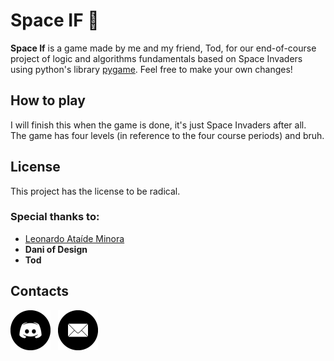 
# Space IF :space_invader:

**Space If** is a game made by me and my friend, Tod, for our end-of-course project of logic and algorithms fundamentals based on Space Invaders using python's library [pygame](https://www.pygame.org/). Feel free to make your own changes!


##  How to play

I will finish this when the game is done, it's just Space Invaders after all.<br>The game has four levels (in reference to the four course periods) and bruh.

## License
This project has the license to be radical.

### Special thanks to:

- [Leonardo Ataíde Minora](https://github.com/leonardo-minora/)
-  **Dani of Design**
- **Tod**

## Contacts

<a href="https://cutt.ly/x9UefiY" target="_blank"><img src="gitimages/discord.png" alt="Discord" width=64></a>
&nbsp;
<a href="mailto:souza.cortez.013@gmail.com" target="_blank"><img src="gitimages/email.png" alt="Email" width=64></a>
&nbsp;


